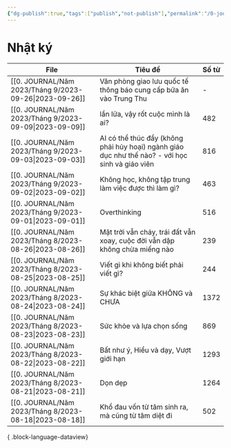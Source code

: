 ```yaml
---
{"dg-publish":true,"tags":["publish","not-publish"],"permalink":"/0-journal/nhat-ky/","dgPassFrontmatter":true}
---
```



# Nhật ký

| File                                                      | Tiêu đề                                                                                           | Số từ |
| --------------------------------------------------------- | ------------------------------------------------------------------------------------------------- | ----- |
| [[0. JOURNAL/Năm 2023/Tháng 9/2023-09-26\|2023-09-26]] | Văn phòng giao lưu quốc tế thông báo cung cấp bữa ăn vào Trung Thu                                | \-    |
| [[0. JOURNAL/Năm 2023/Tháng 9/2023-09-09\|2023-09-09]] | lần lữa, vậy rốt cuộc mình là ai?                                                                 | 482   |
| [[0. JOURNAL/Năm 2023/Tháng 9/2023-09-03\|2023-09-03]] | AI có thể thúc đẩy (không phải hủy hoại) ngành giáo dục như thế nào?  - với học sinh và giáo viên | 816   |
| [[0. JOURNAL/Năm 2023/Tháng 9/2023-09-02\|2023-09-02]] | Không học, không tập trung làm việc được thì làm gì?                                              | 463   |
| [[0. JOURNAL/Năm 2023/Tháng 9/2023-09-01\|2023-09-01]] | Overthinking                                                                                      | 516   |
| [[0. JOURNAL/Năm 2023/Tháng 8/2023-08-26\|2023-08-26]] | Mặt trời vẫn cháy, trái đất vẫn xoay, cuộc đời vẫn dập không chừa miếng nào                       | 239   |
| [[0. JOURNAL/Năm 2023/Tháng 8/2023-08-25\|2023-08-25]] | Viết gì khi không biết phải viết gì?                                                              | 244   |
| [[0. JOURNAL/Năm 2023/Tháng 8/2023-08-24\|2023-08-24]] | Sự khác biệt giữa KHÔNG và CHƯA                                                                   | 1372  |
| [[0. JOURNAL/Năm 2023/Tháng 8/2023-08-23\|2023-08-23]] | Sức khỏe và lựa chọn sống                                                                         | 869   |
| [[0. JOURNAL/Năm 2023/Tháng 8/2023-08-22\|2023-08-22]] | Bất như ý, Hiểu và dạy, Vượt giới hạn                                                             | 1293  |
| [[0. JOURNAL/Năm 2023/Tháng 8/2023-08-21\|2023-08-21]] | Dọn dẹp                                                                                           | 1264  |
| [[0. JOURNAL/Năm 2023/Tháng 8/2023-08-18\|2023-08-18]] | Khổ đau vốn từ tâm sinh ra, mà cũng từ tâm diệt đi                                                | 502   |

{ .block-language-dataview}